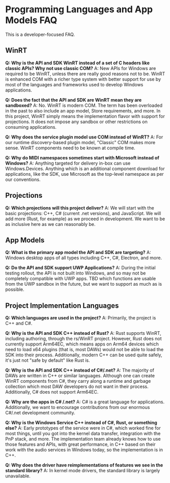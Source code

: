 # Programming Languages and App Models FAQ

This is a developer-focused FAQ.

## WinRT

**Q: Why is the API and SDK WinRT instead of a set of C headers like classic APIs? Why not use classic COM?**
A: New APIs for Windows are required to be WinRT, unless there are really good reasons not to be. WinRT is enhanced COM with a richer type system with better support for use by most of the languages and frameworks used to develop Windows applications. 

**Q: Does the fact that the API and SDK are WinRT mean they are sandboxed?**
A: No. WinRT is modern COM. The term has been overloaded in the past to also include an app model, Store requirements, and more. In this project, WinRT simply means the implementation flavor with support for projections. It does not impose any sandbox or other restrictions on consuming applications.

**Q: Why does the service plugin model use COM instead of WinRT?**
A: For our runtime discovery-based plugin model, "Classic" COM makes more sense. WinRT components need to be known at compile time.

**Q: Why do MIDI namespaces sometimes start with Microsoft instead of Windows?**
A: Anything targeted for delivery in-box can use Windows.Devices. Anything which is an additional component download for applications, like the SDK, use Microsoft as the top-level namespace as per our conventions.

## Projections

**Q: Which projections will this project deliver?**
A: We will start with the basic projections: C++, C# (current .net versions), and JavaScript. We will add more (Rust, for example) as we proceed in development. We want to be as inclusive here as we can reasonably be.

## App Models

**Q: What is the primary app model the API and SDK are targeting?**
A: Windows desktop apps of all types including C++, C#, Electron, and more.

**Q: Do the API and SDK support UWP Applications?**
A: During the initial testing rollout, the API is not built into Windows, and so may not be completely compatible with UWP apps. TBD which functions are usable from the UWP sandbox in the future, but we want to support as much as is possible.

## Project Implementation Languages

**Q: Which languages are used in the project?**
A: Primarily, the project is C++ and C#.

**Q: Why is the API and SDK C++ instead of Rust?**
A: Rust supports WinRT, including authoring, through the rs/WinRT project. However, Rust does not currently support Arm64EC, which means apps on Arm64 devices which need to load x64 plugins (that is, most DAWs) would not be able to load the SDK into their process. Additionally, modern C++ can be used quite safely, it's just not "safe by default" like Rust is.

**Q: Why is the API and SDK C++ instead of C#/.net?**
A: The majority of DAWs are written in C++ or similar languages. Although one can create WinRT components from C#, they carry along a runtime and garbage collection which most DAW developers do not want in their process. Additionally, C# does not support Arm64EC.

**Q: Why are the apps in C# /.net?**
A: C# is a great language for applications. Additionally, we want to encourage contributions from our enormous C#/.net development community.

**Q: Why is the Windows Service C++ instead of C#, Rust, or something else?**
A: Early prototypes of the service were in C#, which worked fine for most things, until you got into the kernel data transfer, integration with the PnP stack, and more. The implementation team already knows how to use those features and APIs, with great performance, in C++ based on their work with the audio services in Windows today, so the implementation is in C++.

**Q: Why does the driver have reimplementations of features we see in the standard library?**
A: In kernel mode drivers, the standard library is largely unavailable.
